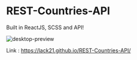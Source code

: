 # REST-Countries-API

Built in ReactJS, SCSS and API!  

![desktop-preview](https://user-images.githubusercontent.com/100687592/225697620-c8fc72cd-b4a2-4cd2-ba98-193d15554193.jpg)

Link : https://lack21.github.io/REST-Countries-API/

